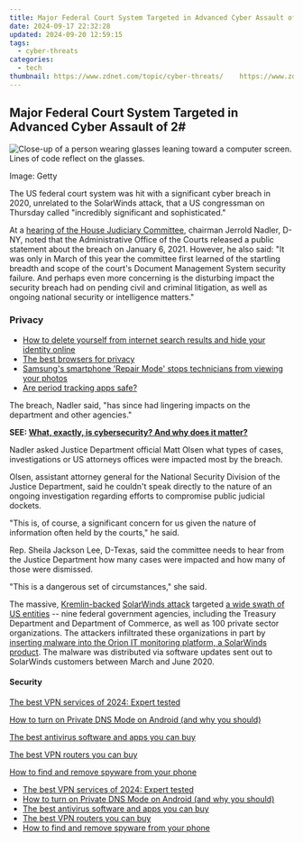 ```yaml
---
title: Major Federal Court System Targeted in Advanced Cyber Assault of 2#
date: 2024-09-17 22:32:28
updated: 2024-09-20 12:59:15
tags:
  - cyber-threats
categories:
  - tech
thumbnail: https://www.zdnet.com/topic/cyber-threats/    https://www.zdnet.com/a/img/resize/1d9471f10768b305d6614a977fb764aa70b40cba/2022/04/20/82451d6f-094b-42ba-94a8-a74617af6c9e/gettyimages-1076658510.jpg?width=170&height=96&fit=crop&auto=webp
---
```


## Major Federal Court System Targeted in Advanced Cyber Assault of 2#

![Close-up of a person wearing glasses leaning toward a computer screen. Lines of code reflect on the glasses.](https://www.zdnet.com/a/img/resize/e364a4c60d15d09199b216f3616f1c837646b7e1/2022/04/20/82451d6f-094b-42ba-94a8-a74617af6c9e/gettyimages-1076658510.jpg?auto=webp&width=1280)

Image: Getty

The US federal court system was hit with a significant cyber breach in 2020, unrelated to the SolarWinds attack, that a US congressman on Thursday called "incredibly significant and sophisticated." 

At a [hearing of the House Judiciary Committee](https://judiciary.house.gov/calendar/eventsingle.aspx?EventID=4966), chairman Jerrold Nadler, D-NY, noted that the Administrative Office of the Courts released a public statement about the breach on January 6, 2021\. However, he also said: "It was only in March of this year the committee first learned of the startling breadth and scope of the court's Document Management System security failure. And perhaps even more concerning is the disturbing impact the security breach had on pending civil and criminal litigation, as well as ongoing national security or intelligence matters."

### Privacy

* [How to delete yourself from internet search results and hide your identity online](https://www.zdnet.com/article/how-to-delete-yourself-from-internet-search-results-and-hide-your-identity-online/)
* [The best browsers for privacy](https://www.zdnet.com/article/best-browser-for-privacy/)
* [Samsung's smartphone 'Repair Mode' stops technicians from viewing your photos](https://www.zdnet.com/article/samsungs-smartphone-repair-mode-will-keep-nosy-technicians-from-looking-at-your-photos/)
* [Are period tracking apps safe?](https://www.zdnet.com/article/period-tracking-apps-are-no-longer-safe-delete-them/)

The breach, Nadler said, "has since had lingering impacts on the department and other agencies." 

**SEE: [What, exactly, is cybersecurity? And why does it matter?](https://www.zdnet.com/education/computers-tech/what-is-cybersecurity-and-why-cybersecurity-matters/#link=%7B%22role%22:%22standard%22,%22href%22:%22https://www.zdnet.com/education/computers-tech/what-is-cybersecurity-and-why-cybersecurity-matters/%22,%22target%22:%22%5Fblank%22,%22absolute%22:%22%22,%22linkText%22:%22What,%20exactly,%20is%20cybersecurity?%20And%20why%20does%20it%20matter?%22%7D)**

Nadler asked Justice Department official Matt Olsen what types of cases, investigations or US attorneys offices were impacted most by the breach. 

Olsen, assistant attorney general for the National Security Division of the Justice Department, said he couldn't speak directly to the nature of an ongoing investigation regarding efforts to compromise public judicial dockets. 

"This is, of course, a significant concern for us given the nature of information often held by the courts," he said. 

Rep. Sheila Jackson Lee, D-Texas, said the committee needs to hear from the Justice Department how many cases were impacted and how many of those were dismissed. 

"This is a dangerous set of circumstances," she said. 

The massive, [Kremlin-backed](https://www.zdnet.com/article/solarwinds-us-and-uk-blame-russian-intelligence-service-hackers-for-major-cyber-attack/) [SolarWinds attack](https://www.zdnet.com/article/microsoft-says-solarwinds-hackers-downloaded-some-azure-exchange-and-intune-source-code/) targeted [a wide swath of US entities](https://www.zdnet.com/article/solarwinds-attack-hit-100-companies-and-took-months-of-planning-says-white-house/) \-- nine federal government agencies, including the Treasury Department and Department of Commerce, as well as 100 private sector organizations. The attackers infiltrated these organizations in part by [inserting malware into the Orion IT monitoring platform, a SolarWinds product](https://www.zdnet.com/article/microsoft-fireeye-confirm-solarwinds-supply-chain-attack/). The malware was distributed via software updates sent out to SolarWinds customers between March and June 2020.

#### Security

[The best VPN services of 2024: Expert tested](https://www.zdnet.com/article/best-vpn/ "The best VPN services of 2024: Expert tested")

[How to turn on Private DNS Mode on Android (and why you should)](https://www.zdnet.com/article/how-to-turn-on-private-dns-mode-on-android-and-why-you-should/ "How to turn on Private DNS Mode on Android (and why you should)")

[The best antivirus software and apps you can buy](https://www.zdnet.com/article/best-antivirus/ "The best antivirus software and apps you can buy")

[The best VPN routers you can buy](https://www.zdnet.com/article/best-vpn-router/ "The best VPN routers you can buy")

[How to find and remove spyware from your phone](https://www.zdnet.com/article/how-to-find-and-remove-spyware-from-your-phone/ "How to find and remove spyware from your phone")

* [The best VPN services of 2024: Expert tested](https://www.zdnet.com/article/best-vpn/ "The best VPN services of 2024: Expert tested")
* [How to turn on Private DNS Mode on Android (and why you should)](https://www.zdnet.com/article/how-to-turn-on-private-dns-mode-on-android-and-why-you-should/ "How to turn on Private DNS Mode on Android (and why you should)")
* [The best antivirus software and apps you can buy](https://www.zdnet.com/article/best-antivirus/ "The best antivirus software and apps you can buy")
* [The best VPN routers you can buy](https://www.zdnet.com/article/best-vpn-router/ "The best VPN routers you can buy")
* [How to find and remove spyware from your phone](https://www.zdnet.com/article/how-to-find-and-remove-spyware-from-your-phone/ "How to find and remove spyware from your phone")

<ins class="adsbygoogle"
     style="display:block"
     data-ad-format="autorelaxed"
     data-ad-client="ca-pub-7571918770474297"
     data-ad-slot="1223367746"></ins>



<ins class="adsbygoogle"
     style="display:block"
     data-ad-client="ca-pub-7571918770474297"
     data-ad-slot="8358498916"
     data-ad-format="auto"
     data-full-width-responsive="true"></ins>
